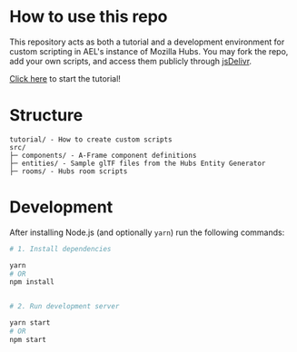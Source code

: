 # How to use this repo

This repository acts as both a tutorial and a development environment for custom
scripting in AEL's instance of Mozilla Hubs. You may fork the repo, add your own
scripts, and access them publicly through
[jsDelivr](https://www.jsdelivr.com/github).

[Click here](./tutorial/README.md) to start the tutorial!

# Structure

```
tutorial/ - How to create custom scripts
src/
├─ components/ - A-Frame component definitions
├─ entities/ - Sample glTF files from the Hubs Entity Generator
├─ rooms/ - Hubs room scripts

```

# Development

After installing Node.js (and optionally `yarn`) run the following commands:

```bash
# 1. Install dependencies

yarn
# OR
npm install


# 2. Run development server

yarn start
# OR
npm start
```
